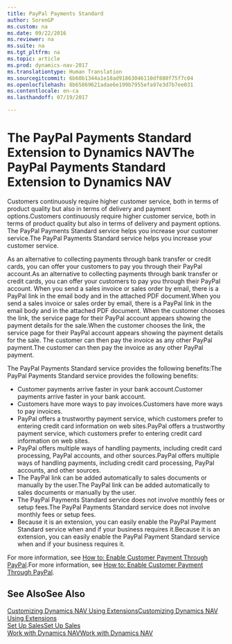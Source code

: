 ```yaml
---
title: PayPal Payments Standard
author: SorenGP
ms.custom: na
ms.date: 09/22/2016
ms.reviewer: na
ms.suite: na
ms.tgt_pltfrm: na
ms.topic: article
ms.prod: dynamics-nav-2017
ms.translationtype: Human Translation
ms.sourcegitcommit: 6b60b1344a1e18ad91863046110df880f75f7c04
ms.openlocfilehash: 8b65869621adae6e199b7955efa97e3d7b7ee031
ms.contentlocale: en-ca
ms.lasthandoff: 07/19/2017

---
```


# <a name="the-paypal-payments-standard-extension-to-dynamics-nav"></a><span data-ttu-id="a2975-102">The PayPal Payments Standard Extension to Dynamics NAV</span><span class="sxs-lookup"><span data-stu-id="a2975-102">The PayPal Payments Standard Extension to Dynamics NAV</span></span>
<span data-ttu-id="a2975-103">Customers continuously require higher customer service, both in terms of product quality but also in terms of delivery and payment options.</span><span class="sxs-lookup"><span data-stu-id="a2975-103">Customers continuously require higher customer service, both in terms of product quality but also in terms of delivery and payment options.</span></span> <span data-ttu-id="a2975-104">The PayPal Payments Standard service helps you increase your customer service.</span><span class="sxs-lookup"><span data-stu-id="a2975-104">The PayPal Payments Standard service helps you increase your customer service.</span></span>

<span data-ttu-id="a2975-105">As an alternative to collecting payments through bank transfer or credit cards, you can offer your customers to pay you through their PayPal account.</span><span class="sxs-lookup"><span data-stu-id="a2975-105">As an alternative to collecting payments through bank transfer or credit cards, you can offer your customers to pay you through their PayPal account.</span></span> <span data-ttu-id="a2975-106">When you send a sales invoice or sales order by email, there is a PayPal link in the email body and in the attached PDF document.</span><span class="sxs-lookup"><span data-stu-id="a2975-106">When you send a sales invoice or sales order by email, there is a PayPal link in the email body and in the attached PDF document.</span></span> <span data-ttu-id="a2975-107">When the customer chooses the link, the service page for their PayPal account appears showing the payment details for the sale.</span><span class="sxs-lookup"><span data-stu-id="a2975-107">When the customer chooses the link, the service page for their PayPal account appears showing the payment details for the sale.</span></span> <span data-ttu-id="a2975-108">The customer can then pay the invoice as any other PayPal payment.</span><span class="sxs-lookup"><span data-stu-id="a2975-108">The customer can then pay the invoice as any other PayPal payment.</span></span>

<span data-ttu-id="a2975-109">The PayPal Payments Standard service provides the following benefits:</span><span class="sxs-lookup"><span data-stu-id="a2975-109">The PayPal Payments Standard service provides the following benefits:</span></span>

- <span data-ttu-id="a2975-110">Customer payments arrive faster in your bank account.</span><span class="sxs-lookup"><span data-stu-id="a2975-110">Customer payments arrive faster in your bank account.</span></span>
- <span data-ttu-id="a2975-111">Customers have more ways to pay invoices.</span><span class="sxs-lookup"><span data-stu-id="a2975-111">Customers have more ways to pay invoices.</span></span>
- <span data-ttu-id="a2975-112">PayPal offers a trustworthy payment service, which customers prefer to entering credit card information on web sites.</span><span class="sxs-lookup"><span data-stu-id="a2975-112">PayPal offers a trustworthy payment service, which customers prefer to entering credit card information on web sites.</span></span>
- <span data-ttu-id="a2975-113">PayPal offers multiple ways of handling payments, including credit card processing, PayPal accounts, and other sources.</span><span class="sxs-lookup"><span data-stu-id="a2975-113">PayPal offers multiple ways of handling payments, including credit card processing, PayPal accounts, and other sources.</span></span>
- <span data-ttu-id="a2975-114">The PayPal link can be added automatically to sales documents or manually by the user.</span><span class="sxs-lookup"><span data-stu-id="a2975-114">The PayPal link can be added automatically to sales documents or manually by the user.</span></span>
- <span data-ttu-id="a2975-115">The PayPal Payments Standard service does not involve monthly fees or setup fees.</span><span class="sxs-lookup"><span data-stu-id="a2975-115">The PayPal Payments Standard service does not involve monthly fees or setup fees.</span></span>
- <span data-ttu-id="a2975-116">Because it is an extension, you can easily enable the PayPal Payment Standard service when and if your business requires it.</span><span class="sxs-lookup"><span data-stu-id="a2975-116">Because it is an extension, you can easily enable the PayPal Payment Standard service when and if your business requires it.</span></span>  

<span data-ttu-id="a2975-117">For more information, see [How to: Enable Customer Payment Through PayPal](sales-how-enable-customer-payments-paypal.md).</span><span class="sxs-lookup"><span data-stu-id="a2975-117">For more information, see [How to: Enable Customer Payment Through PayPal](sales-how-enable-customer-payments-paypal.md).</span></span>

## <a name="see-also"></a><span data-ttu-id="a2975-118">See Also</span><span class="sxs-lookup"><span data-stu-id="a2975-118">See Also</span></span>  
[<span data-ttu-id="a2975-119">Customizing Dynamics NAV Using Extensions</span><span class="sxs-lookup"><span data-stu-id="a2975-119">Customizing Dynamics NAV Using Extensions</span></span>](ui-extensions.md)  
[<span data-ttu-id="a2975-120">Set Up Sales</span><span class="sxs-lookup"><span data-stu-id="a2975-120">Set Up Sales</span></span>](sales-setup-sales.md)  
[<span data-ttu-id="a2975-121">Work with Dynamics NAV</span><span class="sxs-lookup"><span data-stu-id="a2975-121">Work with Dynamics NAV</span></span>](ui-work-product.md)

